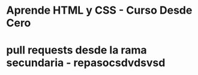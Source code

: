 # Aprende HTML y CSS - Curso Desde Cero


# pull requests desde la rama secundaria - repasocsdvdsvsd

